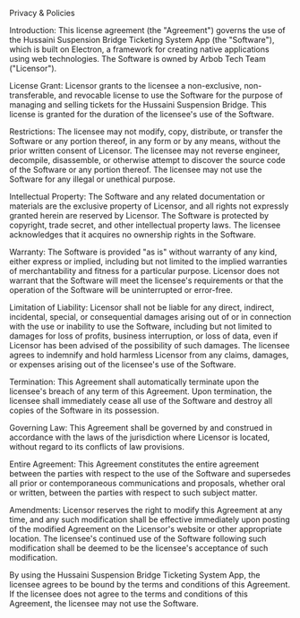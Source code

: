 Privacy & Policies

Introduction:
This license agreement (the "Agreement") governs the use of the Hussaini Suspension Bridge Ticketing System App (the "Software"), which is built on Electron, a framework for creating native applications using web technologies. The Software is owned by Arbob Tech Team ("Licensor").

License Grant:
Licensor grants to the licensee a non-exclusive, non-transferable, and revocable license to use the Software for the purpose of managing and selling tickets for the Hussaini Suspension Bridge. This license is granted for the duration of the licensee's use of the Software.

Restrictions:
The licensee may not modify, copy, distribute, or transfer the Software or any portion thereof, in any form or by any means, without the prior written consent of Licensor. The licensee may not reverse engineer, decompile, disassemble, or otherwise attempt to discover the source code of the Software or any portion thereof. The licensee may not use the Software for any illegal or unethical purpose.

Intellectual Property:
The Software and any related documentation or materials are the exclusive property of Licensor, and all rights not expressly granted herein are reserved by Licensor. The Software is protected by copyright, trade secret, and other intellectual property laws. The licensee acknowledges that it acquires no ownership rights in the Software.

Warranty:
The Software is provided "as is" without warranty of any kind, either express or implied, including but not limited to the implied warranties of merchantability and fitness for a particular purpose. Licensor does not warrant that the Software will meet the licensee's requirements or that the operation of the Software will be uninterrupted or error-free.

Limitation of Liability:
Licensor shall not be liable for any direct, indirect, incidental, special, or consequential damages arising out of or in connection with the use or inability to use the Software, including but not limited to damages for loss of profits, business interruption, or loss of data, even if Licensor has been advised of the possibility of such damages. The licensee agrees to indemnify and hold harmless Licensor from any claims, damages, or expenses arising out of the licensee's use of the Software.

Termination:
This Agreement shall automatically terminate upon the licensee's breach of any term of this Agreement. Upon termination, the licensee shall immediately cease all use of the Software and destroy all copies of the Software in its possession.

Governing Law:
This Agreement shall be governed by and construed in accordance with the laws of the jurisdiction where Licensor is located, without regard to its conflicts of law provisions.

Entire Agreement:
This Agreement constitutes the entire agreement between the parties with respect to the use of the Software and supersedes all prior or contemporaneous communications and proposals, whether oral or written, between the parties with respect to such subject matter.

Amendments:
Licensor reserves the right to modify this Agreement at any time, and any such modification shall be effective immediately upon posting of the modified Agreement on the Licensor's website or other appropriate location. The licensee's continued use of the Software following such modification shall be deemed to be the licensee's acceptance of such modification.

By using the Hussaini Suspension Bridge Ticketing System App, the licensee agrees to be bound by the terms and conditions of this Agreement. If the licensee does not agree to the terms and conditions of this Agreement, the licensee may not use the Software.
